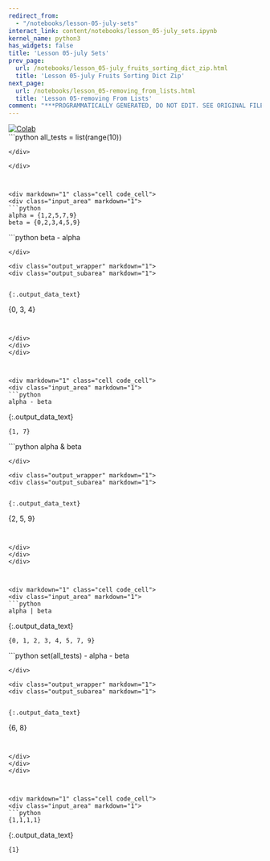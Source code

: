 ```yaml
---
redirect_from:
  - "/notebooks/lesson-05-july-sets"
interact_link: content/notebooks/lesson_05-july_sets.ipynb
kernel_name: python3
has_widgets: false
title: 'Lesson 05-july Sets'
prev_page:
  url: /notebooks/lesson_05-july_fruits_sorting_dict_zip.html
  title: 'Lesson 05-july Fruits Sorting Dict Zip'
next_page:
  url: /notebooks/lesson_05-removing_from_lists.html
  title: 'Lesson 05-removing From Lists'
comment: "***PROGRAMMATICALLY GENERATED, DO NOT EDIT. SEE ORIGINAL FILES IN /content***"
---
```

<a href="https://colab.research.google.com/github/aviadr1/learn-python/blob/master/live%20class%20demonstrations/lesson%2005%20-%20july%20sets.ipynb" target="_blank">
<img src="https://colab.research.google.com/assets/colab-badge.svg" 
     title="Open this file in Google Colab" alt="Colab"/>
</a>




<div markdown="1" class="cell code_cell">
<div class="input_area" markdown="1">
```python
all_tests = list(range(10))

```
</div>

</div>



<div markdown="1" class="cell code_cell">
<div class="input_area" markdown="1">
```python
alpha = {1,2,5,7,9}
beta = {0,2,3,4,5,9}

```
</div>

</div>



<div markdown="1" class="cell code_cell">
<div class="input_area" markdown="1">
```python
beta - alpha

```
</div>

<div class="output_wrapper" markdown="1">
<div class="output_subarea" markdown="1">


{:.output_data_text}
```
{0, 3, 4}
```


</div>
</div>
</div>



<div markdown="1" class="cell code_cell">
<div class="input_area" markdown="1">
```python
alpha - beta

```
</div>

<div class="output_wrapper" markdown="1">
<div class="output_subarea" markdown="1">


{:.output_data_text}
```
{1, 7}
```


</div>
</div>
</div>



<div markdown="1" class="cell code_cell">
<div class="input_area" markdown="1">
```python
alpha & beta

```
</div>

<div class="output_wrapper" markdown="1">
<div class="output_subarea" markdown="1">


{:.output_data_text}
```
{2, 5, 9}
```


</div>
</div>
</div>



<div markdown="1" class="cell code_cell">
<div class="input_area" markdown="1">
```python
alpha | beta

```
</div>

<div class="output_wrapper" markdown="1">
<div class="output_subarea" markdown="1">


{:.output_data_text}
```
{0, 1, 2, 3, 4, 5, 7, 9}
```


</div>
</div>
</div>



<div markdown="1" class="cell code_cell">
<div class="input_area" markdown="1">
```python
set(all_tests) - alpha - beta

```
</div>

<div class="output_wrapper" markdown="1">
<div class="output_subarea" markdown="1">


{:.output_data_text}
```
{6, 8}
```


</div>
</div>
</div>



<div markdown="1" class="cell code_cell">
<div class="input_area" markdown="1">
```python
{1,1,1,1}

```
</div>

<div class="output_wrapper" markdown="1">
<div class="output_subarea" markdown="1">


{:.output_data_text}
```
{1}
```


</div>
</div>
</div>

